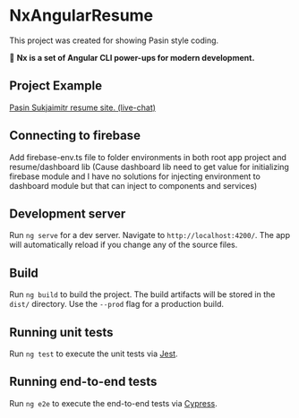 # NxAngularResume

This project was created for showing Pasin style coding.

🔎 **Nx is a set of Angular CLI power-ups for modern development.**

## Project Example

[Pasin Sukjaimitr resume site. (live-chat)](https://resume.maipas.in)

## Connecting to firebase

Add firebase-env.ts file to folder environments in both root app project and resume/dashboard lib (Cause dashboard lib need to get value for initializing firebase module and I have no solutions for injecting environment to dashboard module but that can inject to components and services)

## Development server

Run `ng serve` for a dev server. Navigate to `http://localhost:4200/`. The app will automatically reload if you change any of the source files.

## Build

Run `ng build` to build the project. The build artifacts will be stored in the `dist/` directory. Use the `--prod` flag for a production build.

## Running unit tests

Run `ng test` to execute the unit tests via [Jest](https://karma-runner.github.io).

## Running end-to-end tests

Run `ng e2e` to execute the end-to-end tests via [Cypress](http://www.protractortest.org/).
